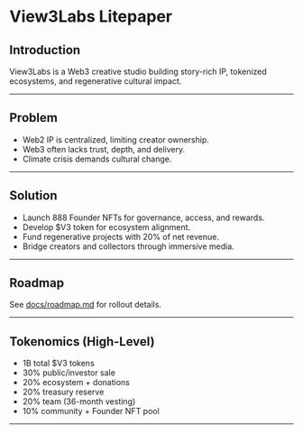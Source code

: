 # View3Labs Litepaper

## Introduction
View3Labs is a Web3 creative studio building story-rich IP, tokenized ecosystems, and regenerative cultural impact.

---

## Problem
- Web2 IP is centralized, limiting creator ownership.
- Web3 often lacks trust, depth, and delivery.
- Climate crisis demands cultural change.

---

## Solution
- Launch 888 Founder NFTs for governance, access, and rewards.
- Develop $V3 token for ecosystem alignment.
- Fund regenerative projects with 20% of net revenue.
- Bridge creators and collectors through immersive media.

---

## Roadmap
See [docs/roadmap.md](./docs/roadmap.md) for rollout details.

---

## Tokenomics (High-Level)
- 1B total $V3 tokens  
- 30% public/investor sale  
- 20% ecosystem + donations  
- 20% treasury reserve  
- 20% team (36-month vesting)  
- 10% community + Founder NFT pool  

---
